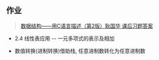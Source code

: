 ## 作业

> [数据结构——用C语言描述（第2版）耿国华 课后习题答案](https://blog.csdn.net/m0_54803732/article/details/129899092)

* 2.4 线性表应用 -- 一元多项式的表示及相加

  

* 数值转换(进制转换)借助栈, 任意进制数转化为任意进制数